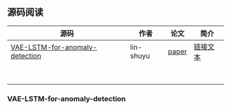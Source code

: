 ## 源码阅读

|源码|作者|论文|简介|
|----|----|----|----|
|[VAE-LSTM-for-anomaly-detection](https://github.com/lin-shuyu/VAE-LSTM-for-anomaly-detection)| lin-shuyu |[paper](URL)|[链接文本](#VAE-LSTM-for-anomaly-detection)|
|||||
|||||
|||||
|||||
|||||
|||||
|||||
|||||

### VAE-LSTM-for-anomaly-detection